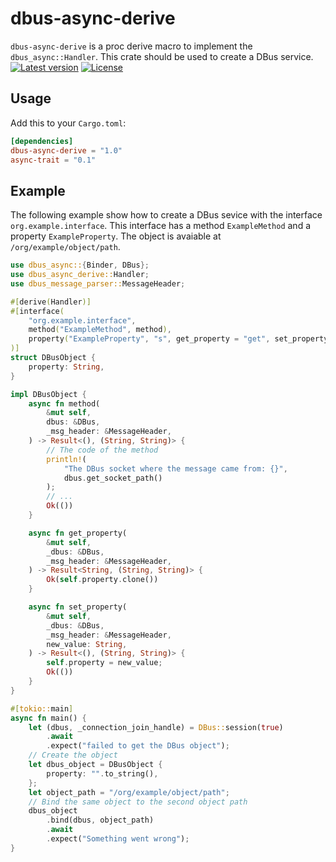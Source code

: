 # dbus-async-derive
`dbus-async-derive` is a proc derive macro to implement the `dbus_async::Handler`.
This crate should be used to create a DBus service.
[![Latest version](https://img.shields.io/crates/v/dbus-async-derive.svg)](https://crates.io/crates/dbus-derive-derive)
[![License](https://img.shields.io/crates/l/dbus-async-derive.svg)](https://opensource.org/licenses/BSD-3-Clause)

## Usage
Add this to your `Cargo.toml`:
```toml
[dependencies]
dbus-async-derive = "1.0"
async-trait = "0.1"
```

## Example
The following example show how to create a DBus sevice with the interface `org.example.interface`.
This interface has a method `ExampleMethod` and a property `ExampleProperty`.
The object is avaiable at `/org/example/object/path`.
```rust
use dbus_async::{Binder, DBus};
use dbus_async_derive::Handler;
use dbus_message_parser::MessageHeader;

#[derive(Handler)]
#[interface(
    "org.example.interface",
    method("ExampleMethod", method),
    property("ExampleProperty", "s", get_property = "get", set_property = "set")
)]
struct DBusObject {
    property: String,
}

impl DBusObject {
    async fn method(
        &mut self,
        dbus: &DBus,
        _msg_header: &MessageHeader,
    ) -> Result<(), (String, String)> {
        // The code of the method
        println!(
            "The DBus socket where the message came from: {}",
            dbus.get_socket_path()
        );
        // ...
        Ok(())
    }

    async fn get_property(
        &mut self,
        _dbus: &DBus,
        _msg_header: &MessageHeader,
    ) -> Result<String, (String, String)> {
        Ok(self.property.clone())
    }

    async fn set_property(
        &mut self,
        _dbus: &DBus,
        _msg_header: &MessageHeader,
        new_value: String,
    ) -> Result<(), (String, String)> {
        self.property = new_value;
        Ok(())
    }
}

#[tokio::main]
async fn main() {
    let (dbus, _connection_join_handle) = DBus::session(true)
        .await
        .expect("failed to get the DBus object");
    // Create the object
    let dbus_object = DBusObject {
        property: "".to_string(),
    };
    let object_path = "/org/example/object/path";
    // Bind the same object to the second object path
    dbus_object
        .bind(dbus, object_path)
        .await
        .expect("Something went wrong");
}
```

